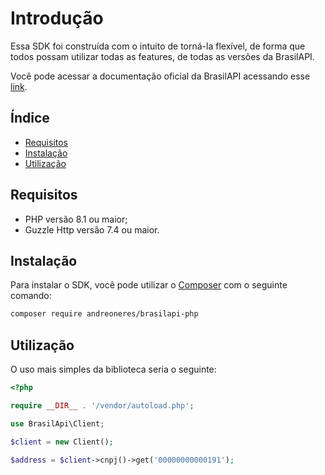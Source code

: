 # Introdução

Essa SDK foi construída com o intuito de torná-la flexível, de forma que todos possam utilizar todas as features, de
todas as versões da BrasilAPI.

Você pode acessar a documentação oficial da BrasilAPI acessando esse [link](https://brasilapi.com.br/docs).

## Índice

- [Requisitos](#requisitos)
- [Instalação](#instalação)
- [Utilização](#utilização)

## Requisitos

* PHP versão 8.1 ou maior;
* Guzzle Http versão 7.4 ou maior.

## Instalação

Para instalar o SDK, você pode utilizar o [Composer](https://getcomposer.org/) com o
seguinte comando:

```bash
composer require andreoneres/brasilapi-php
```

## Utilização

O uso mais simples da biblioteca seria o seguinte:

```php
<?php

require __DIR__ . '/vendor/autoload.php';

use BrasilApi\Client;

$client = new Client();

$address = $client->cnpj()->get('00000000000191');
```